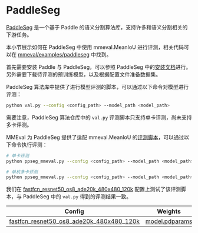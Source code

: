 # PaddleSeg

[PaddleSeg](https://github.com/PaddlePaddle/PaddleSeg) 是一个基于 Paddle 的语义分割算法库，支持许多和语义分割相关的下游任务。

本小节展示如何在 PaddleSeg 中使用 mmeval.MeanIoU 进行评测，相关代码可以在 [mmeval/examples/paddleseg](https://github.com/open-mmlab/mmeval/tree/main/examples/paddleseg) 中找到。

首先需要安装 Paddle 与 PaddleSeg，可以参照 PaddleSeg 中的[安装文档](https://github.com/PaddlePaddle/PaddleSeg/blob/release/2.6/docs/install_cn.md)进行。另外需要下载待评测的预训练模型，以及根据配置文件准备数据集。

PaddleSeg 算法库中提供了进行模型评测的脚本，可以通过以下命令对模型进行评测：

```bash
python val.py --config <config_path> --model_path <model_path>
```

需要注意，PaddleSeg 算法仓库中的 `val.py` 评测脚本只支持单卡评测，尚未支持多卡评测。

MMEval 为 PaddleSeg 提供了适配 mmeval.MeanIoU 的[评测脚本](https://github.com/open-mmlab/mmeval/blob/main/examples/paddleseg/ppseg_mmeval.py)，可以通过以下命令执行评测：

```bash
# 单卡评测
python ppseg_mmeval.py --config <config_path> --model_path <model_path>

# 单机多卡评测
python ppseg_mmeval.py --config <config_path> --model_path <model_path> --launcher paddle --num_process <num_gpus>
```

我们在 [fastfcn_resnet50_os8_ade20k_480x480_120k](https://github.com/PaddlePaddle/PaddleSeg/tree/release/2.6/configs/fastfcn) 配置上测试了该评测脚本，与 PaddleSeg 中的 `val.py` 得到的评测结果一致。

|                                                                               Config                                                                                |                                                         Weights                                                          |  mIoU  |  aAcc  | Kappa  | mDice  |
| :-----------------------------------------------------------------------------------------------------------------------------------------------------------------: | :----------------------------------------------------------------------------------------------------------------------: | :----: | :----: | :----: | :----: |
| [fastfcn_resnet50_os8_ade20k_480x480_120k](https://github.com/PaddlePaddle/PaddleSeg/blob/release/2.6/configs/fastfcn/fastfcn_resnet50_os8_ade20k_480x480_120k.yml) | [model.pdparams](https://bj.bcebos.com/paddleseg/dygraph/ade20k/fastfcn_resnet50_os8_ade20k_480x480_120k/model.pdparams) | 0.4373 | 0.8074 | 0.7928 | 0.5772 |
